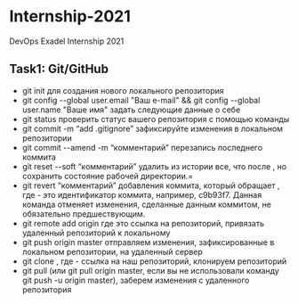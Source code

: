 # Internship-2021
DevOps Exadel Internship 2021

## Task1: Git/GitHub 
* git init для создания нового локального репозитория
* git config --global user.email "Ваш e-mail" && git config --global user.name "Ваше имя" задать следующие данные о себе
* git status проверить статус вашего репозитория с помощью команды 
* git commit -m “add .gitignore” зафиксируйте изменения в локальном репозитории
* git commit --amend -m “комментарий” перезапись последнего коммита
* git reset --soft <commit> “комментарий” удалить из истории все, что после <commit>, но сохранить состояние рабочей директории.=
* git revert <commit> “комментарий” добавления коммита, который обращает <commit>, где <commit> - это идентификатор коммита, например, c9b93f7. Данная команда отменяет изменения, сделанные данным коммитом, не обязательно предшествующим. 
* git remote add origin <url> где <url> это ссылка на репозиторий, привязать удаленный репозиторий к локальному 
* git push origin master отправляем изменения, зафиксированные в локальном репозитории, на удаленный сервер
* git clone <url>, где <url> - ссылка на наш репозиторий, клонируем репозиторий
* git pull (или git pull origin master, если вы не использовали команду git push -u origin master), заберем изменения с удаленного репозитория   
  

